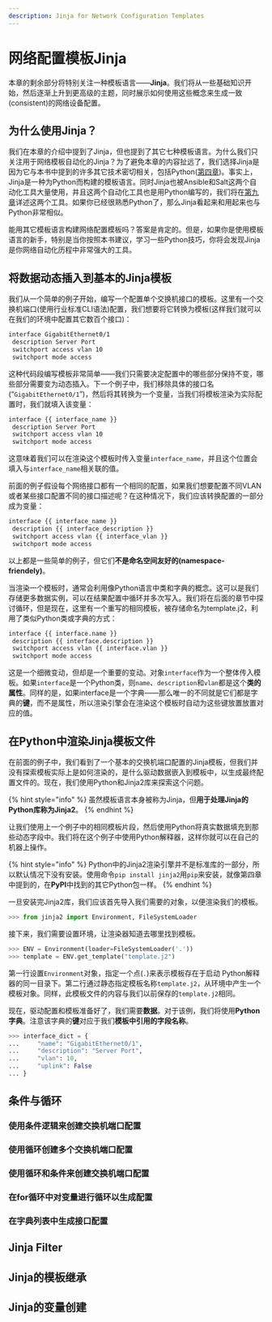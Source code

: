 ```yaml
---
description: Jinja for Network Configuration Templates
---
```


# 网络配置模板Jinja

本章的剩余部分将特别关注一种模板语言——**Jinja**。我们将从一些基础知识开始，然后逐渐上升到更高级的主题，同时展示如何使用这些概念来生成一致\(consistent\)的网络设备配置。

## 为什么使用Jinja？

我们在本章的介绍中提到了Jinja，但也提到了其它七种模板语言。为什么我们只关注用于网络模板自动化的Jinja？为了避免本章的内容扯远了，我们选择Jinja是因为它与本书中提到的许多其它技术密切相关，包括Python\([第四章](https://app.gitbook.com/@uglysht/s/111/~/drafts/-MWcx1HR2sOhvEJgqhs4/content/python-zai-wang-luo-huan-jing-zhong-de-ying-yong)\)。事实上，Jinja是一种为Python而构建的模板语言。同时Jinja也被Ansible和Salt这两个自动化工具大量使用，并且这两个自动化工具也是用Python编写的，我们将在[第九章](https://app.gitbook.com/@uglysht/s/111/~/drafts/-MWcx1HR2sOhvEJgqhs4/content/zi-dong-hua-gong-ju)详述这两个工具。如果你已经很熟悉Python了，那么Jinja看起来和用起来也与Python非常相似。

能用其它模板语言构建网络配置模板吗？答案是肯定的。但是，如果你是使用模板语言的新手，特别是当你按照本书建议，学习一些Python技巧，你将会发现Jinja是你网络自动化历程中非常强大的工具。

## 将数据动态插入到基本的Jinja模板

我们从一个简单的例子开始，编写一个配置单个交换机接口的模板。这里有一个交换机端口\(使用行业标准CLI语法\)配置，我们想要将它转换为模板\(这样我们就可以在我们的环境中配置其它数百个接口\)：

```bash
interface GigabitEthernet0/1
 description Server Port
 switchport access vlan 10
 switchport mode access
```

这种代码段编写模板非常简单——我们只需要决定配置中的哪些部分保持不变，哪些部分需要变为动态插入。下一个例子中，我们移除具体的接口名\(“`GigabitEthernet0/1`”\)，然后将其转换为一个变量，当我们将模板渲染为实际配置时，我们就填入该变量：

```bash
interface {{ interface_name }}
 description Server Port
 switchport access vlan 10
 switchport mode access
```

这意味着我们可以在渲染这个模板时传入变量`interface_name`，并且这个位置会填入与`interface_name`相关联的值。

前面的例子假设每个网络接口都有一个相同的配置，如果我们想要配置不同VLAN或者某些接口配置不同的接口描述呢？在这种情况下，我们应该转换配置的一部分成为变量：

```bash
interface {{ interface_name }}
 description {{ interface_description }}
 switchport access vlan {{ interface_vlan }}
 switchport mode access
```

以上都是一些简单的例子，但它们**不是命名空间友好的\(namespace-friendely\)**。

当渲染一个模板时，通常会利用像Python语言中类和字典的概念。这可以是我们存储更多数据实例，可以在结果配置中循环并多次写入。我们将在后面的章节中探讨循环，但是现在，这里有一个重写的相同模板，被存储命名为template.j2，利用了类似Python类或字典的方式：

```bash
interface {{ interface.name }}
 description {{ interface.description }}
 switchport access vlan {{ interface.vlan }}
 switchport mode access
```

这是一个细微变动，但却是一个重要的变动。对象`interface`作为一个整体传入模板。如果`interface`是一个Python类，则`name`、`description`和`vlan`都是这个**类的属性**。同样的是，如果interface是一个字典——那么唯一的不同就是它们都是字典的**键**，而不是属性，所以渲染引擎会在渲染这个模板时自动为这些键放置放置对应的值。

## 在Python中渲染Jinja模板文件

在前面的例子中，我们看到了一个基本的交换机端口配置的Jinja模板，但我们并没有探索模板实际上是如何渲染的，是什么驱动数据嵌入到模板中，以生成最终配置文件的。现在，我们使用Python和Jinja2库来探索这个问题。

{% hint style="info" %}
虽然模板语言本身被称为Jinja，但**用于处理Jinja的Python库称为Jinja2**。
{% endhint %}

让我们使用上一个例子中的相同模板片段，然后使用Python将真实数据填充到那些动态字段中。我们将在这个例子中使用Python解释器，这样你就可以在自己的机器上操作。

{% hint style="info" %}
Python中的Jinja2渲染引擎并不是标准库的一部分，所以默认情况下没有安装。使用命令`pip install jinja2`用`pip`来安装，就像第四章中提到的，在**PyPI**中找到的其它Python包一样。
{% endhint %}

一旦安装完Jinja2库，我们应该首先导入我们需要的对象，以便渲染我们的模板。

```python
>>> from jinja2 import Environment, FileSystemLoader
```

接下来，我们需要设置环境，让渲染器知道去哪里找到模板。

```python
>>> ENV = Environment(loader=FileSystemLoader('.'))
>>> template = ENV.get_template("template.j2")
```

第一行设置`Environment`对象，指定一个点\(`.`\)来表示模板存在于启动 Python解释器的同一目录下。第二行通过静态指定模板名称`template.j2`，从环境中产生一个模板对象。同样，此模板文件的内容与我们以前保存的`template.j2`相同。

现在，驱动配置和模板准备好了，我们需要**数据**。对于该例，我们将使用**Python字典**。注意该字典的**键**对应于我们**模板中引用的字段名称**。

```python
>>> interface_dict = {
...     "name": "GigabitEthernet0/1",
...     "description": "Server Port",
...     "vlan": 10,
...     "uplink": False
... }
```







## 条件与循环

### 使用条件逻辑来创建交换机端口配置



### 使用循环创建多个交换机端口配置



### 使用循环和条件来创建交换机端口配置



### 在for循环中对变量进行循环以生成配置



### 在字典列表中生成接口配置



## Jinja Filter



## Jinja的模板继承





## Jinja的变量创建





